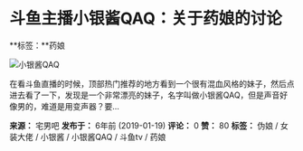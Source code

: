 # 斗鱼主播小银酱QAQ：关于药娘的讨论

**标签：**药娘

![小银酱QAQ](https://ac.meijiecao.net/ac/img/znb/wp-content/uploads/2019/01/201901191984616.jpg)

在看斗鱼直播的时候，顶部热门推荐的地方看到一个很有混血风格的妹子，然后点进去看了一下，发现是一个非常漂亮的妹子，名字叫做小银酱QAQ，但是声音好像男的，难道是用变声器？要...

**来源：** 宅男吧
**发布于：** 6年前 (2019-01-19)
**评论：** 0
**赞：** 80
**标签：** 伪娘 / 女装大佬 / 小银酱 / 小银酱QAQ / 斗鱼tv / 药娘
